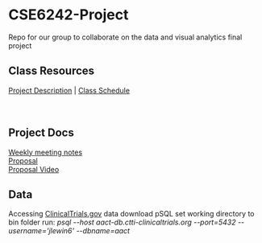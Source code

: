 # CSE6242-Project
Repo for our group to collaborate on the data and visual analytics final project

## Class Resources
<a href="https://docs.google.com/document/d/e/2PACX-1vTL8p8euifAho6K6PSE_b63A1HTucl3GCyLJSvjGq7ySnncqTnFa8azPNoMpzG9Wx38p4jPzxaC3OZg/pub#h.z11rqsgxo2dh">Project Description</a> | <a href="https://poloclub.github.io/cse6242-2022fall-online/#schedule">Class Schedule</a>
<br>
<br>
<br>
## Project Docs
<a href="https://docs.google.com/document/d/1cjafBw1G33_HrOdqok-yhhjDRHoqFBKQ-x5F46Z5O3g/edit#">Weekly meeting notes</a>
<br>
<a href="https://docs.google.com/document/d/1ylCzLcUSYozW6nE28hbM9lZRbheKAYOK9GdyJh8Iz5A/edit?usp=sharing">Proposal</a>
<br>
<a href="https://www.youtube.com/watch?v=Q5EUbc9XGeM">Proposal Video</a>
<br>
## Data 
Accessing <a href="https://clinicaltrials.gov/ct2/resources/download">ClinicalTrials.gov</a> data
download pSQL 
set working directory to bin folder
run: <i> psql --host aact-db.ctti-clinicaltrials.org --port=5432 --username='jlewin6' --dbname=aact </i>
